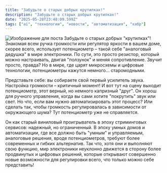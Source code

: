 ```yaml
---
title: "Забудьте о старых добрых крутилках!"
description: "Забудьте о старых добрых крутилках!"
date: "2025-05-28T23:48:09.599Z"
tags: ["ai", "технологии", "новости", "автоматизация", "хабр"]
---
```

![Изображение для поста](/images/cad366de-145a-4a2c-b7b8-91b64e17c692.jpg)
Забудьте о старых добрых "крутилках"! Знакомая всем ручка громкости или регулятор яркости в вашем доме, скорее всего, использует потенциометр – такой себе "аналоговый дедушка" в мире электроники. По сути, это просто резистор, который можно настраивать, двигая "ползунок" и меняя сопротивление. Звучит просто, правда? Но в мире, где царят микросхемы и цифровые технологии, потенциометры кажутся немного... старомодными.

Представьте себе: вы собираете свой первый усилитель звука. Настройка громкости – критичный момент! И вот тут на сцену выходит потенциометр, этот верный, но немного капризный "друг". Он хорош для ручного управления, когда вы сами хотите "покрутить" звук или свет. Но что, если вам нужно автоматизировать этот процесс? Или сделать так, чтобы громкость регулировалась в зависимости от окружающего шума? Тут потенциометр уже не справляется.

Он как старый виниловый проигрыватель в эпоху стриминговых сервисов: надежный, но ограниченный. В эпоху умных домов и автоматизации, где все должно быть "умным" и управляемым, аналоговые решения, вроде потенциометров, требуют более современных и гибких альтернатив. Так что, хотя они и выполняют свою функцию, мир электроники неуклонно движется в сторону более продвинутых и цифровых решений, которые открывают совершенно новые возможности для регулировки всего, что только можно себе представить!
